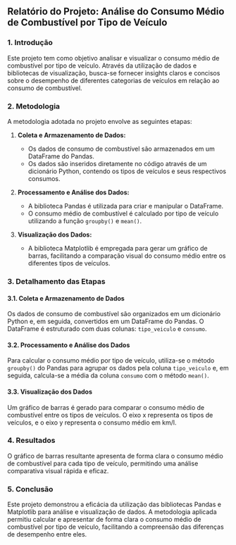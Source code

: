## **Relatório do Projeto: Análise do Consumo Médio de Combustível por Tipo de Veículo**

### **1\. Introdução**

Este projeto tem como objetivo analisar e visualizar o consumo médio de combustível por tipo de veículo. Através da utilização de dados e bibliotecas de visualização, busca-se fornecer insights claros e concisos sobre o desempenho de diferentes categorias de veículos em relação ao consumo de combustível.

### **2\. Metodologia**

A metodologia adotada no projeto envolve as seguintes etapas:

1. **Coleta e Armazenamento de Dados:**

   * Os dados de consumo de combustível são armazenados em um DataFrame do Pandas.  
   * Os dados são inseridos diretamente no código através de um dicionário Python, contendo os tipos de veículos e seus respectivos consumos.  
2. **Processamento e Análise dos Dados:**

   * A biblioteca Pandas é utilizada para criar e manipular o DataFrame.  
   * O consumo médio de combustível é calculado por tipo de veículo utilizando a função `groupby()` e `mean()`.  
3. **Visualização dos Dados:**

   * A biblioteca Matplotlib é empregada para gerar um gráfico de barras, facilitando a comparação visual do consumo médio entre os diferentes tipos de veículos.

### **3\. Detalhamento das Etapas**

#### **3.1. Coleta e Armazenamento de Dados**

Os dados de consumo de combustível são organizados em um dicionário Python e, em seguida, convertidos em um DataFrame do Pandas. O DataFrame é estruturado com duas colunas: `tipo_veiculo` e `consumo`.

#### **3.2. Processamento e Análise dos Dados**

Para calcular o consumo médio por tipo de veículo, utiliza-se o método `groupby()` do Pandas para agrupar os dados pela coluna `tipo_veiculo` e, em seguida, calcula-se a média da coluna `consumo` com o método `mean()`.

#### **3.3. Visualização dos Dados**

Um gráfico de barras é gerado para comparar o consumo médio de combustível entre os tipos de veículos. O eixo x representa os tipos de veículos, e o eixo y representa o consumo médio em km/l.

### **4\. Resultados**

O gráfico de barras resultante apresenta de forma clara o consumo médio de combustível para cada tipo de veículo, permitindo uma análise comparativa visual rápida e eficaz.

### **5\. Conclusão**

Este projeto demonstrou a eficácia da utilização das bibliotecas Pandas e Matplotlib para análise e visualização de dados. A metodologia aplicada permitiu calcular e apresentar de forma clara o consumo médio de combustível por tipo de veículo, facilitando a compreensão das diferenças de desempenho entre eles.
